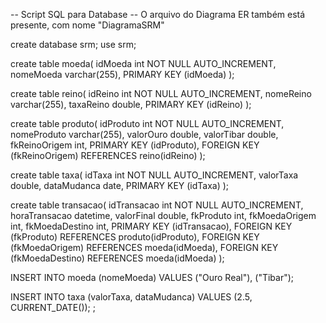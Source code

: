 -- Script SQL para Database
-- O arquivo do Diagrama ER também está presente, com nome "DiagramaSRM"

create database srm;
use srm;

create table moeda(
idMoeda int NOT NULL AUTO_INCREMENT,
nomeMoeda varchar(255),
PRIMARY KEY (idMoeda)
);

create table reino(
idReino int NOT NULL AUTO_INCREMENT,
nomeReino varchar(255),
taxaReino double,
PRIMARY KEY (idReino)
);

create table produto(
idProduto  int NOT NULL AUTO_INCREMENT,
nomeProduto varchar(255),
valorOuro double,
valorTibar double,
fkReinoOrigem int,
PRIMARY KEY (idProduto),
FOREIGN KEY (fkReinoOrigem) REFERENCES reino(idReino)
);

create table taxa(
idTaxa int NOT NULL AUTO_INCREMENT,
valorTaxa double,
dataMudanca date,
PRIMARY KEY (idTaxa)
);

create table transacao(
idTransacao int NOT NULL AUTO_INCREMENT,
horaTransacao datetime,
valorFinal double,
fkProduto int,
fkMoedaOrigem int,
fkMoedaDestino int,
PRIMARY KEY (idTransacao),
FOREIGN KEY (fkProduto) REFERENCES produto(idProduto),
FOREIGN KEY (fkMoedaOrigem) REFERENCES moeda(idMoeda),
FOREIGN KEY (fkMoedaDestino) REFERENCES moeda(idMoeda)
);

INSERT INTO moeda (nomeMoeda) VALUES
("Ouro Real"),
("Tibar");
 
 INSERT INTO taxa (valorTaxa, dataMudanca) VALUES
 (2.5, CURRENT_DATE());
;
